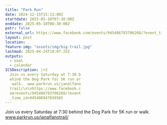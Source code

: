 ```yaml
---
title: "Park Run"
date: 2024-12-15T15:13:00Z
startdate: 2025-05-10T07:30:00Z
enddate: 2025-05-10T08:30:00Z
patr: false
external_url: https://www.facebook.com/events/945486783706268/?event_time_id=945486947039585
layout: post
location: 
feature-img: "assets/img/big-trail.jpg"
lastmod: 2025-04-24T19:07:25Z
outputs:
  - html
  - calendar
ICSDescription: |+2
  Join us every Saturday at 7:30 b  ehind the Dog Park for 5K run or   walk.  www.parkrun.us/janalfano  trail/\n\nhttps://www.facebook.c  om/events/945486783706268/?event  _time_id=945486947039585
---
```


Join us every Saturday at 7&#58;30 behind the Dog Park for 5K run or walk.  www.parkrun.us/janalfanotrail/<br>
  <br>
  
